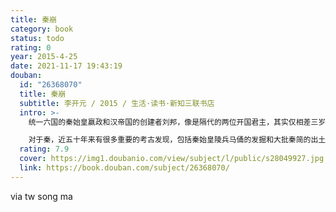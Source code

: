 ```yaml
---
title: 秦崩
category: book
status: todo
rating: 0
year: 2015-4-25
date: 2021-11-17 19:43:19
douban:
  id: "26368070"
  title: 秦崩
  subtitle: 李开元 / 2015 / 生活·读书·新知三联书店
  intro: >-
    统一六国的秦始皇嬴政和汉帝国的创建者刘邦，像是隔代的两位开国君主，其实仅相差三岁，他们都是从战国衰世走出来的同一代人。秦始皇驾崩时，刘邦四十七岁，从泗水亭长任上起兵反秦，开启了他的传奇大业。本书从指出人们的历史错觉入手，以历史学家最为引人入胜的方式，讲述秦帝国崩溃的经过，以及刘邦、项羽等英雄豪杰崛起的历程。

    对于秦，近五十年来有很多重要的考古发现，包括秦始皇陵兵马俑的发掘和大批秦简的出土，刷新了我们对秦帝国和秦始皇的认识。本书是第一部叙述体的史学作品，将史书的记载与文物简牍、实地考察相结合，全新讲述秦帝国的始末。
  rating: 7.9
  cover: https://img1.doubanio.com/view/subject/l/public/s28049927.jpg
  link: https://book.douban.com/subject/26368070/
---
```


via tw song ma 